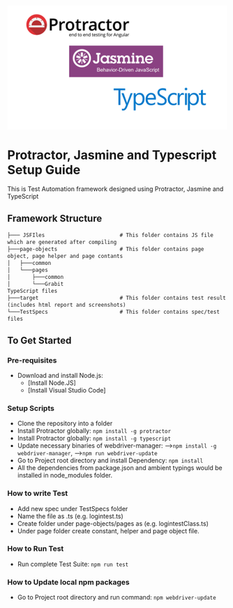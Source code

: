 ![Protractor, Jasmine and Typescript](./images/protractor-jasmine-typescript.png?raw=true "Protractor, Jasmine and Typescript")

# Protractor, Jasmine and Typescript Setup Guide
This is Test Automation framework designed using Protractor, Jasmine and TypeScript

## Framework Structure
```
├─── JSFIles                        # This folder contains JS file which are generated after compiling
├───page-objects                    # This folder contains page object, page helper and page contants
│   ├───common
│   └───pages
│       ├───common
│       └───Grabit
TypeScript files
├───target                          # This folder contains test result (includes html report and screenshots)
└───TestSpecs                       # This folder contains spec/test files
```

## To Get Started

### Pre-requisites
* Download and install Node.js:
  * [Install Node.JS]
  * [Install Visual Studio Code]


### Setup Scripts 
* Clone the repository into a folder
* Install Protractor globally: `npm install -g protractor`
* Install Protractor globally: `npm install -g typescript`
* Update necessary binaries of webdriver-manager: -->`npm install -g webdriver-manager`,
                                                  -->`npm run webdriver-update`
* Go to Project root directory and install Dependency: `npm install`
* All the dependencies from package.json and ambient typings would be installed in node_modules folder.

### How to write Test
* Add new spec under TestSpecs folder
* Name the file as <testname>.ts (e.g. logintest.ts)
* Create folder under page-objects/pages as <page-name> (e.g. logintestClass.ts)
* Under page folder create constant, helper and page object file.

### How to Run Test
* Run complete Test Suite: `npm run test`

### How to Update local npm packages
* Go to Project root directory and run command: `npm webdriver-update`


